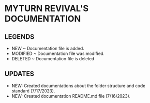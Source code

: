 # MYTURN REVIVAL'S DOCUMENTATION

## LEGENDS

- NEW ~ Documentation file is added.
- MODIFIED ~ Documentation file was modified.
- DELETED ~ Documentation file is deleted

## UPDATES

- NEW: Created documentations about the folder structure and code standard (7/17/2023).
- NEW: Created documentation README.md file (7/16/2023).
